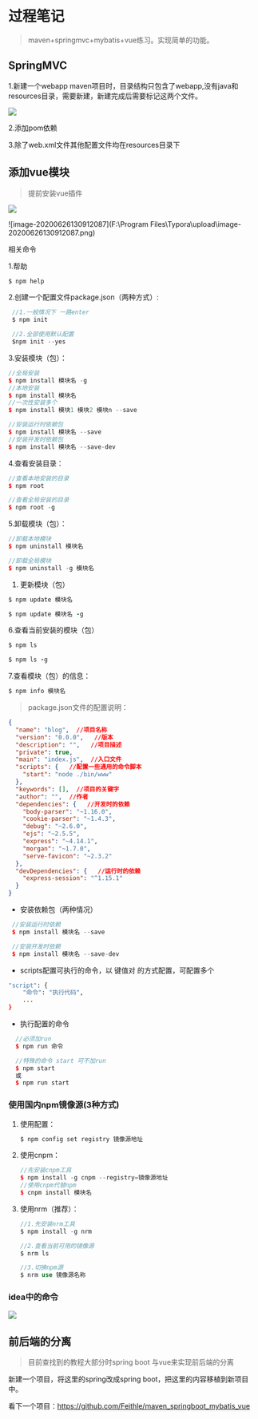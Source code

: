 # 过程笔记

> maven+springmvc+mybatis+vue练习。实现简单的功能。

## SpringMVC

1.新建一个webapp maven项目时，目录结构只包含了webapp,没有java和resources目录，需要新建，新建完成后需要标记这两个文件。

![](https://mdfileimg.oss-cn-beijing.aliyuncs.com/markdown_pic/20200626122647.png)

2.添加pom依赖

3.除了web.xml文件其他配置文件均在resources目录下

## 添加vue模块

> 提前安装vue插件

![](https://mdfileimg.oss-cn-beijing.aliyuncs.com/markdown_pic/20200626130812.png)

![image-20200626130912087](F:\Program Files\Typora\upload\image-20200626130912087.png)

相关命令

1.帮助

```bash
$ npm help
```

2.创建一个配置文件package.json（两种方式）:

```kotlin
 //1.一般情况下 一路enter
 $ npm init

 //2.全部使用默认配置
 $npm init --yes
```

3.安装模块（包）：

```cpp
//全局安装
$ npm install 模块名 -g
//本地安装
$ npm install 模块名
//一次性安装多个
$ npm install 模块1 模块2 模块n --save

//安装运行时依赖包
$ npm install 模块名 --save
//安装开发时依赖包
$ npm install 模块名 --save-dev
```

4.查看安装目录：

```cpp
//查看本地安装的目录
$ npm root

//查看全局安装的目录
$ npm root -g
```

5.卸载模块（包）：

```cpp
//卸载本地模块
$ npm uninstall 模块名

//卸载全局模块
$ npm uninstall -g 模块名
```

1. 更新模块（包）



```ruby
$ npm update 模块名

$ npm update 模块名 -g
```

6.查看当前安装的模块（包）

```ruby
$ npm ls

$ npm ls -g
```

7.查看模块（包）的信息：

```ruby
$ npm info 模块名
```

> package.json文件的配置说明：

```json
{
  "name": "blog",  //项目名称
  "version": "0.0.0",   //版本
  "description": "",   //项目描述
  "private": true,  
  "main": "index.js",  //入口文件
  "scripts": {   //配置一些通用的命令脚本
    "start": "node ./bin/www"
  },
  "keywords": [],  //项目的关键字
  "author": "",  //作者
  "dependencies": {   //开发时的依赖
    "body-parser": "~1.16.0",
    "cookie-parser": "~1.4.3",
    "debug": "~2.6.0",
    "ejs": "~2.5.5",
    "express": "~4.14.1",
    "morgan": "~1.7.0",
    "serve-favicon": "~2.3.2"
  },
  "devDependencies": {   //运行时的依赖
    "express-session": "^1.15.1"
  }
}
```

- 安装依赖包（两种情况）

```cpp
 //安装运行时依赖
 $ npm install 模块名 --save

 //安装开发时依赖
 $ npm install 模块名 --save-dev
```

- scripts配置可执行的命令，以 键值对 的方式配置，可配置多个

```bash
"script": {
    "命令": "执行代码",
    ...
}
```

- 执行配置的命令

```cpp
  //必须加run
  $ npm run 命令

  //特殊的命令 start 可不加run
  $ npm start 
  或
  $ npm run start
```

### 使用国内npm镜像源(3种方式)

1. 使用配置：

   ```bash
   $ npm config set registry 镜像源地址
   ```

2. 使用cnpm：

   

   ```cpp
   //先安装cnpm工具
   $ npm install -g cnpm --registry=镜像源地址
   //使用cnpm代替npm
   $ cnpm install 模块名
   ```

3. 使用nrm（推荐）：

   

   ```php
   //1.先安装nrm工具
   $ npm install -g nrm
   
   //2.查看当前可用的镜像源
   $ nrm ls
   
   //3.切换npm源
   $ nrm use 镜像源名称
   ```



### idea中的命令

![](https://mdfileimg.oss-cn-beijing.aliyuncs.com/markdown_pic/20200626132633.png)

## 前后端的分离

> 目前查找到的教程大部分时spring boot 与vue来实现前后端的分离

新建一个项目，将这里的spring改成spring boot，把这里的内容移植到新项目中。

看下一个项目：https://github.com/Feithle/maven_springboot_mybatis_vue
